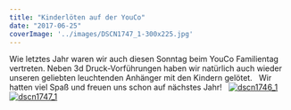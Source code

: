 ```yaml
---
title: "Kinderlöten auf der YouCo"
date: "2017-06-25"
coverImage: '../images/DSCN1747_1-300x225.jpg'
---
```


Wie letztes Jahr waren wir auch diesen Sonntag beim YouCo Familientag vertreten. Neben 3d Druck-Vorführungen haben wir natürlich auch wieder unseren geliebten leuchtenden Anhänger mit den Kindern gelötet.   Wir hatten viel Spaß und freuen uns schon auf nächstes Jahr!   [![dscn1746_1](../images/DSCN1746_1-300x225.jpg)](https://hackzogtum-coburg.de/wp-content/uploads/2017/06/DSCN1746_1.jpg) [![dscn1747_1](../images/DSCN1747_1-300x225.jpg)](https://hackzogtum-coburg.de/wp-content/uploads/2017/06/DSCN1747_1.jpg)
